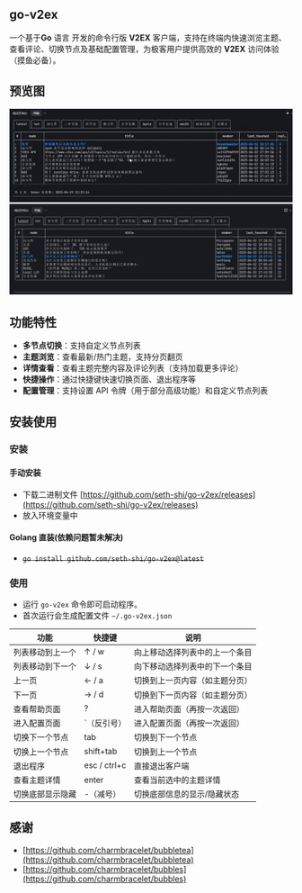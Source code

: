 ## go-v2ex
一个基于**Go** 语言 开发的命令行版 **V2EX** 客户端，支持在终端内快速浏览主题、查看评论、切换节点及基础配置管理，为极客用户提供高效的 **V2EX** 访问体验（摸鱼必备）。

## 预览图
![列表页](assets/1.gif)
![列表页](assets/2.png)

## 功能特性
- **多节点切换**：支持自定义节点列表
- **主题浏览**：查看最新/热门主题，支持分页翻页
- **详情查看**：查看主题完整内容及评论列表（支持加载更多评论）
- **快捷操作**：通过快捷键快速切换页面、退出程序等
- **配置管理**：支持设置 API 令牌（用于部分高级功能）和自定义节点列表


## 安装使用

### 安装
#### 手动安装
  * 下载二进制文件 [https://github.com/seth-shi/go-v2ex/releases](https://github.com/seth-shi/go-v2ex/releases)
  * 放入环境变量中
#### Golang 直装​ (依赖问题暂未解决)
  * ~~`go install github.com/seth-shi/go-v2ex@latest`~~

### 使用
* 运行 `go-v2ex` 命令即可启动程序。
* 首次运行会生成配置文件 `~/.go-v2ex.json`

| 功能               | 快捷键          | 说明                          |
|--------------------|-----------------|-------------------------------|
| 列表移动到上一个   | ↑ / w           | 向上移动选择列表中的上一个条目 |
| 列表移动到下一个   | ↓ / s           | 向下移动选择列表中的下一个条目 |
| 上一页             | ← / a           | 切换到上一页内容（如主题分页） |
| 下一页             | → / d           | 切换到下一页内容（如主题分页） |
| 查看帮助页面       | ?               | 进入帮助页面（再按一次返回）  |
| 进入配置页面       | `（反引号）      | 进入配置页面（再按一次返回）  |
| 切换下一个节点     | tab             | 切换到下一个节点              |
| 切换上一个节点     | shift+tab       | 切换到上一个节点              |
| 退出程序           | esc / ctrl+c    | 直接退出客户端                |
| 查看主题详情       | enter           | 查看当前选中的主题详情        |
| 切换底部显示隐藏   | -（减号）       | 切换底部信息的显示/隐藏状态   |


## 感谢
* [https://github.com/charmbracelet/bubbletea](https://github.com/charmbracelet/bubbletea)
* [https://github.com/charmbracelet/bubbles](https://github.com/charmbracelet/bubbles)
